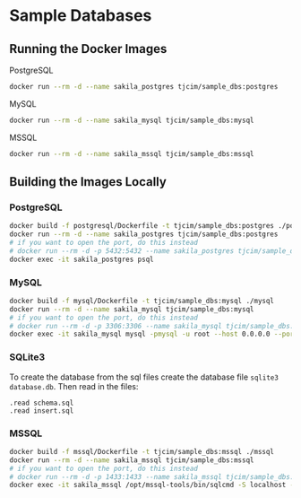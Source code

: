 # Sample Databases

## Running the Docker Images

PostgreSQL
```bash
docker run --rm -d --name sakila_postgres tjcim/sample_dbs:postgres
```

MySQL
```bash
docker run --rm -d --name sakila_mysql tjcim/sample_dbs:mysql
```

MSSQL
```bash
docker run --rm -d --name sakila_mssql tjcim/sample_dbs:mssql
```

## Building the Images Locally

### PostgreSQL

``` bash
docker build -f postgresql/Dockerfile -t tjcim/sample_dbs:postgres ./postgresql
docker run --rm -d --name sakila_postgres tjcim/sample_dbs:postgres
# if you want to open the port, do this instead
# docker run --rm -d -p 5432:5432 --name sakila_postgres tjcim/sample_dbs:postgres
docker exec -it sakila_postgres psql
```

### MySQL

```bash
docker build -f mysql/Dockerfile -t tjcim/sample_dbs:mysql ./mysql
docker run --rm -d --name sakila_mysql tjcim/sample_dbs:mysql
# if you want to open the port, do this instead
# docker run --rm -d -p 3306:3306 --name sakila_mysql tjcim/sample_dbs:mysql
docker exec -it sakila_mysql mysql -pmysql -u root --host 0.0.0.0 --port 3306
```

### SQLite3

To create the database from the sql files create the database file `sqlite3 database.db`. Then read in the files:

```
.read schema.sql
.read insert.sql
```

### MSSQL

```bash
docker build -f mssql/Dockerfile -t tjcim/sample_dbs:mssql ./mssql
docker run --rm -d --name sakila_mssql tjcim/sample_dbs:mssql
# if you want to open the port, do this instead
# docker run --rm -d -p 1433:1433 --name sakila_mssql tjcim/sample_dbs:mssql
docker exec -it sakila_mssql /opt/mssql-tools/bin/sqlcmd -S localhost -U sa -P S@mpleDBs1 -d sakila
```
